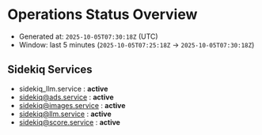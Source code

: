 # Operations Status Overview

- Generated at: `2025-10-05T07:30:18Z` (UTC)
- Window: last 5 minutes (`2025-10-05T07:25:18Z` → `2025-10-05T07:30:18Z`)

## Sidekiq Services
- sidekiq_llm.service : **active**
- sidekiq@ads.service : **active**
- sidekiq@images.service : **active**
- sidekiq@llm.service : **active**
- sidekiq@score.service : **active**

